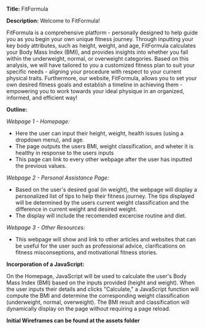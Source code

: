 **Title:** FitFormula

**Description:** Welcome to FitFormula!

  FitFormula is a comprehensive platform - personally designed to help guide you as you begin your own unique fitness journey. Through inputting your key body attributes, such as height, weight, and age, FitFormula calculates your Body Mass Index (BMI), and provides insights into whether you fall within the underweight, normal, or overweight categories. Based on this analysis, we will have tailored to you a customized fitness plan to suit your specific needs - aligning your procedure with respect to your current physical traits. Furthermore, our website, FitFormula, allows you to set your own desired fitness goals and establish a timeline in achieving them - empowering you to work towards your ideal physique in an organized, informed, and efficient way!




**Outline:**

*Webpage 1 - Homepage:*

- Here the user can input their height, weight, health issues (using a dropdown menu), and age.
- The page outputs the users BMI, weight classification, and wheter it is healthy in response to the users inputs
- This page can link to every other webpage after the user has inputted the previous values.

*Webpage 2 - Personal Assistance Page:*

- Based on the user's desired goal (in weight), the webpage will display a personalized list of tips to help their fitness journey. The tips displayed will be determined by the users current weight classification and the difference in current weight and desired weight.
- The display will include the recomended excercise routine and diet.

*Webpage 3 - Other Resources:*

- This webpage will show and link to other articles and websites that can be useful for the user such as professional advice, clarifications on fitness misconseptions, and motivational fitness stories.
  
**Incorporation of a JavaScript:**

  On the Homepage, JavaScript will be used to calculate the user's Body Mass Index (BMI) based on the inputs provided (height and weight). When the user inputs their details and clicks "Calculate," a JavaScript function will compute the BMI and determine the corresponding weight classification (underweight, normal, overweight). The BMI result and classification will dynamically display on the page without requiring a page reload. 

**Initial Wireframes can be found at the assets folder**